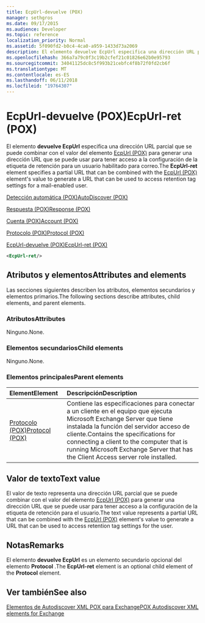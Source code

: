 ```yaml
---
title: EcpUrl-devuelve (POX)
manager: sethgros
ms.date: 09/17/2015
ms.audience: Developer
ms.topic: reference
localization_priority: Normal
ms.assetid: 5f090fd2-b0c4-4ca0-a959-1433d73a2069
description: El elemento devuelve EcpUrl especifica una dirección URL parcial que se puede combinar con el valor del elemento EcpUrl (POX) para generar una dirección URL que se puede usar para tener acceso a la configuración de la etiqueta de retención para un usuario habilitado para correo.
ms.openlocfilehash: 366a7a79c0f3c19b2cfef21c01826e62b0e95793
ms.sourcegitcommit: 34041125dc8c5f993b21cebfc4f8b72f0fd2cb6f
ms.translationtype: MT
ms.contentlocale: es-ES
ms.lasthandoff: 06/11/2018
ms.locfileid: "19764307"
---
```

# <a name="ecpurl-ret-pox"></a><span data-ttu-id="f5c85-103">EcpUrl-devuelve (POX)</span><span class="sxs-lookup"><span data-stu-id="f5c85-103">EcpUrl-ret (POX)</span></span>

<span data-ttu-id="f5c85-104">El elemento **devuelve EcpUrl** especifica una dirección URL parcial que se puede combinar con el valor del elemento [EcpUrl (POX)](ecpurl-pox.md) para generar una dirección URL que se puede usar para tener acceso a la configuración de la etiqueta de retención para un usuario habilitado para correo.</span><span class="sxs-lookup"><span data-stu-id="f5c85-104">The **EcpUrl-ret** element specifies a partial URL that can be combined with the [EcpUrl (POX)](ecpurl-pox.md) element's value to generate a URL that can be used to access retention tag settings for a mail-enabled user.</span></span> 
  
[<span data-ttu-id="f5c85-105">Detección automática (POX)</span><span class="sxs-lookup"><span data-stu-id="f5c85-105">AutoDiscover (POX)</span></span>](autodiscover-pox.md)
  
[<span data-ttu-id="f5c85-106">Respuesta (POX)</span><span class="sxs-lookup"><span data-stu-id="f5c85-106">Response (POX)</span></span>](response-pox.md)
  
[<span data-ttu-id="f5c85-107">Cuenta (POX)</span><span class="sxs-lookup"><span data-stu-id="f5c85-107">Account (POX)</span></span>](account-pox.md)
  
[<span data-ttu-id="f5c85-108">Protocolo (POX)</span><span class="sxs-lookup"><span data-stu-id="f5c85-108">Protocol (POX)</span></span>](protocol-pox.md)
  
[<span data-ttu-id="f5c85-109">EcpUrl-devuelve (POX)</span><span class="sxs-lookup"><span data-stu-id="f5c85-109">EcpUrl-ret (POX)</span></span>](ecpurl-ret-pox.md)
  
```XML
<EcpUrl-ret/>
```

## <a name="attributes-and-elements"></a><span data-ttu-id="f5c85-110">Atributos y elementos</span><span class="sxs-lookup"><span data-stu-id="f5c85-110">Attributes and elements</span></span>

<span data-ttu-id="f5c85-111">Las secciones siguientes describen los atributos, elementos secundarios y elementos primarios.</span><span class="sxs-lookup"><span data-stu-id="f5c85-111">The following sections describe attributes, child elements, and parent elements.</span></span>
  
### <a name="attributes"></a><span data-ttu-id="f5c85-112">Atributos</span><span class="sxs-lookup"><span data-stu-id="f5c85-112">Attributes</span></span>

<span data-ttu-id="f5c85-113">Ninguno.</span><span class="sxs-lookup"><span data-stu-id="f5c85-113">None.</span></span>
  
### <a name="child-elements"></a><span data-ttu-id="f5c85-114">Elementos secundarios</span><span class="sxs-lookup"><span data-stu-id="f5c85-114">Child elements</span></span>

<span data-ttu-id="f5c85-115">Ninguno.</span><span class="sxs-lookup"><span data-stu-id="f5c85-115">None.</span></span>
  
### <a name="parent-elements"></a><span data-ttu-id="f5c85-116">Elementos principales</span><span class="sxs-lookup"><span data-stu-id="f5c85-116">Parent elements</span></span>

|<span data-ttu-id="f5c85-117">**Element**</span><span class="sxs-lookup"><span data-stu-id="f5c85-117">**Element**</span></span>|<span data-ttu-id="f5c85-118">**Descripción**</span><span class="sxs-lookup"><span data-stu-id="f5c85-118">**Description**</span></span>|
|:-----|:-----|
|[<span data-ttu-id="f5c85-119">Protocolo (POX)</span><span class="sxs-lookup"><span data-stu-id="f5c85-119">Protocol (POX)</span></span>](protocol-pox.md) <br/> |<span data-ttu-id="f5c85-120">Contiene las especificaciones para conectar a un cliente en el equipo que ejecuta Microsoft Exchange Server que tiene instalada la función del servidor acceso de cliente.</span><span class="sxs-lookup"><span data-stu-id="f5c85-120">Contains the specifications for connecting a client to the computer that is running Microsoft Exchange Server that has the Client Access server role installed.</span></span>  <br/> |
   
## <a name="text-value"></a><span data-ttu-id="f5c85-121">Valor de texto</span><span class="sxs-lookup"><span data-stu-id="f5c85-121">Text value</span></span>

<span data-ttu-id="f5c85-122">El valor de texto representa una dirección URL parcial que se puede combinar con el valor del elemento [EcpUrl (POX)](ecpurl-pox.md) para generar una dirección URL que se puede usar para tener acceso a la configuración de la etiqueta de retención para el usuario.</span><span class="sxs-lookup"><span data-stu-id="f5c85-122">The text value represents a partial URL that can be combined with the [EcpUrl (POX)](ecpurl-pox.md) element's value to generate a URL that can be used to access retention tag settings for the user.</span></span> 
  
## <a name="remarks"></a><span data-ttu-id="f5c85-123">Notas</span><span class="sxs-lookup"><span data-stu-id="f5c85-123">Remarks</span></span>

<span data-ttu-id="f5c85-124">El elemento **devuelve EcpUrl** es un elemento secundario opcional del elemento **Protocol** .</span><span class="sxs-lookup"><span data-stu-id="f5c85-124">The **EcpUrl-ret** element is an optional child element of the **Protocol** element.</span></span> 
  
## <a name="see-also"></a><span data-ttu-id="f5c85-125">Ver también</span><span class="sxs-lookup"><span data-stu-id="f5c85-125">See also</span></span>



[<span data-ttu-id="f5c85-126">Elementos de Autodiscover XML POX para Exchange</span><span class="sxs-lookup"><span data-stu-id="f5c85-126">POX Autodiscover XML elements for Exchange</span></span>](pox-autodiscover-xml-elements-for-exchange.md)

